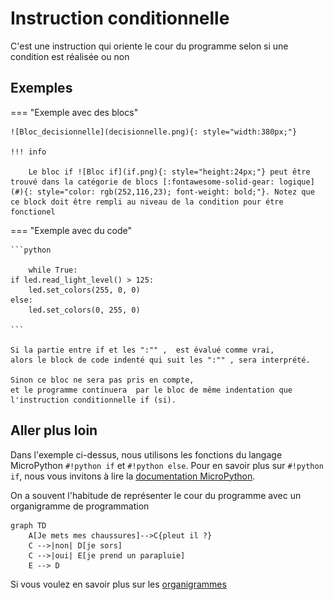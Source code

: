 # Instruction conditionnelle

C'est une instruction qui oriente le cour du programme selon si une condition est réalisée ou non

## Exemples

=== "Exemple avec des blocs"
    
    ![Bloc_decisionnelle](decisionnelle.png){: style="width:380px;"}

	!!! info

    	Le bloc if ![Bloc if](if.png){: style="height:24px;"} peut être trouvé dans la catégorie de blocs [:fontawesome-solid-gear: logique](#){: style="color: rgb(252,116,23); font-weight: bold;"}. Notez que ce block doit être rempli au niveau de la condition pour étre fonctionel 


=== "Exemple avec du code"

	```python
	
		while True:
	if led.read_light_level() > 125:
		led.set_colors(255, 0, 0)
	else:
		led.set_colors(0, 255, 0)

	```

	Si la partie entre if et les ":"" ,  est évalué comme vrai,
	alors le block de code indenté qui suit les ":"" , sera interprété.

	Sinon ce bloc ne sera pas pris en compte,
	et le programme continuera  par le bloc de même indentation que l'instruction conditionnelle if (si).



## Aller plus loin
Dans l'exemple ci-dessus, nous utilisons les fonctions du langage MicroPython `#!python if` et `#!python else`. Pour en savoir plus sur `#!python if`, nous vous invitons à lire la [documentation MicroPython](https://www.micropython.fr/reference/02.mots_cles/if_elif_else/).

On a souvent l'habitude de représenter le cour du programme avec un organigramme de programmation 
``` mermaid
graph TD
    A[Je mets mes chaussures]-->C{pleut il ?}
    C -->|non| D[je sors]
    C -->|oui| E[je prend un parapluie]
    E --> D
```
Si vous voulez en savoir plus sur les [organigrammes](https://fr.wikipedia.org/wiki/Organigramme_de_programmation) 
